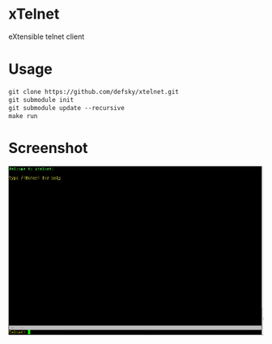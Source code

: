 # xTelnet
eXtensible telnet client

# Usage
```
git clone https://github.com/defsky/xtelnet.git
git submodule init
git submodule update --recursive
make run
```

# Screenshot
![Screenshot](screenshot_first_screen.png)
